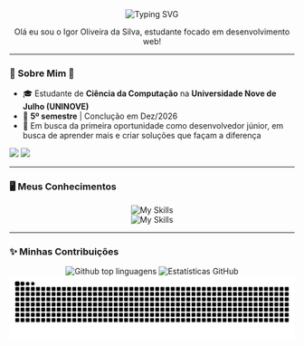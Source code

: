 <div align="center" cursor="default"> 
    <img src="https://readme-typing-svg.herokuapp.com/?color=47e0ff&size=35&center=true&vCenter=true&width=1000&lines=.•Seja+bem-vindo(a)+ao+meu+GitHub!•˙" alt="Typing SVG"> 
    <p>Olá eu sou o Igor Oliveira da Silva, estudante focado em desenvolvimento web!</p>
</div>

---

### 👾 Sobre Mim 👾

- 🎓 Estudante de **Ciência da Computação** na **Universidade Nove de Julho (UNINOVE)**
- 📖 **5º semestre** | Conclução em Dez/2026
- 🎯 Em busca da primeira oportunidade como desenvolvedor júnior, em busca de aprender mais e criar soluções que façam a diferença
  
<div>
    <a href = "mailto:igoroliv03@gmail.com" target="_blank"><img src="https://img.shields.io/badge/-Gmail-47e0ff?style=for-the-badge&logo=gmail&logoColor=gray"></a>
    <a href="curriculo" target="_blank"><img src="https://img.shields.io/badge/-Currículo-%23334?style=for-the-badge&logo=readthedocs&logoColor=white"></a>
</div>

---

### 🖥️ Meus Conhecimentos

<div align="center">
    <img src="https://skillicons.dev/icons?i=html,css,js,react,nodejs,mysql,git,github,vercel" alt="My Skills" />
</div>
<div align="center">
    <img src="https://skillicons.dev/icons?i=vscode,java,c,cs,py,figma,firebase,postman" alt="My Skills" />
</div>

---

### ✨ Minhas Contribuições

<div align="center">
    <div>
        <img src="https://github-readme-stats.vercel.app/api/top-langs/?username=IguinN01&layout=compact&langs_count=20&theme=nord" alt="Github top linguagens" height="150" />
        <img src="https://github-readme-stats.vercel.app/api?username=IguinN01&show_icons=true&include_all_commits=true&count_private=true&theme=nord&rank_icon=github" height="150" alt="Estatísticas GitHub" />  
    </div>
    <img src="https://github.com/IguinN01/IguinN01/blob/output/github-contribution-grid-snake.svg" alt="snake gif" />
</div>

